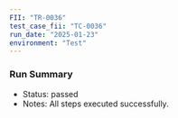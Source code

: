 ```yaml
---
FII: "TR-0036"
test_case_fii: "TC-0036"
run_date: "2025-01-23"
environment: "Test"
---
```


### Run Summary
- Status: passed
- Notes: All steps executed successfully.
